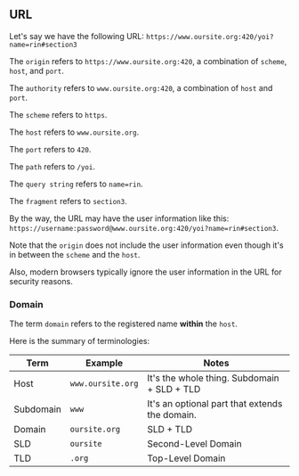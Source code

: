 ## URL

Let's say we have the following URL: `https://www.oursite.org:420/yoi?name=rin#section3`

The `origin` refers to `https://www.oursite.org:420`, a combination of `scheme`, `host`, and `port`.

The `authority` refers to `www.oursite.org:420`, a combination of `host` and `port`.

The `scheme` refers to `https`.

The `host` refers to `www.oursite.org`.

The `port` refers to `420`.

The `path` refers to `/yoi`.

The `query string` refers to `name=rin`.

The `fragment` refers to `section3`.

By the way, the URL may have the user information like this: `https://username:password@www.oursite.org:420/yoi?name=rin#section3`.

Note that the `origin` does not include the user information even though it's in between the `scheme` and the `host`.

Also, modern browsers typically ignore the user information in the URL for security reasons.

### Domain

The term `domain` refers to the registered name **within** the `host`.

Here is the summary of terminologies:

|Term|Example|Notes|
|---|---|---|
|Host|`www.oursite.org`|It's the whole thing. Subdomain + SLD + TLD|
|Subdomain|`www`|It's an optional part that extends the domain.|
|Domain|`oursite.org`|SLD + TLD|
|SLD|`oursite`|Second-Level Domain|
|TLD|`.org`|Top-Level Domain|
